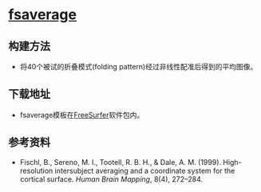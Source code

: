 # [fsaverage](https://surfer.nmr.mgh.harvard.edu/fswiki/FreeSurferWiki)

## 构建方法

* 将40个被试的折叠模式(folding pattern)经过非线性配准后得到的平均图像。

## 下载地址

* fsaverage模板在[FreeSurfer](http://surfer.nmr.mgh.harvard.edu/fswiki/FreeSurferWiki)软件包内。

## 参考资料

* Fischl, B., Sereno, M. I., Tootell, R. B. H., & Dale, A. M. (1999). High-resolution intersubject averaging and a coordinate system for the cortical surface. *Human Brain Mapping*, 8(4), 272–284.
